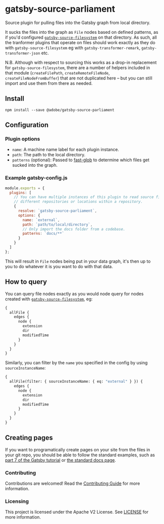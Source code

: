 # gatsby-source-parliament

Source plugin for pulling files into the Gatsby graph from local directory.

It sucks the files into the graph as `File` nodes based on defined patterns, as
if you'd configured
[`gatsby-source-filesystem`](https://www.gatsbyjs.org/packages/gatsby-source-filesystem/)
on that directory. As such, all the tranformer plugins that operate on files
should work exactly as they do with `gatsby-source-filesystem` eg with
`gatsby-transformer-remark`, `gatsby-transformer-json` etc.

N.B. Although with respect to sourcing this works as a drop-in replacement for `gatsby-source-filesystem`, there are a number of helpers included in that module (`createFilePath`, `createRemoteFileNode`, `createFileNodeFromBuffer`) that are not duplicated here – but you can still import and use them from there as needed.

## Install

`npm install --save @adobe/gatsby-source-parliament`

## Configuration

### Plugin options

- `name`: A machine name label for each plugin instance.
- `path`: The path to the local directory.
- `patterns` (optional): Passed to
  [fast-glob](https://github.com/mrmlnc/fast-glob) to determine which files get
  sucked into the graph.

### Example gatsby-config.js

```javascript
module.exports = {
  plugins: [
    // You can have multiple instances of this plugin to read source files from
    // different repositories or locations within a repository.
    {
      resolve: `gatsby-source-parliament`,
      options: {
        name: `external`,
        path: `path/to/local/directory`,
        // Only import the docs folder from a codebase.
        patterns: `docs/**`
      }
    }
  ]
};
```

This will result in `File` nodes being put in your data graph, it's then up to you to do whatever it is you want to do with that data.

## How to query

You can query file nodes exactly as you would node query for nodes created with
[`gatsby-source-filesystem`](https://www.gatsbyjs.org/packages/gatsby-source-filesystem/),
eg:

```graphql
{
  allFile {
    edges {
      node {
        extension
        dir
        modifiedTime
      }
    }
  }
}
```

Similarly, you can filter by the `name` you specified in the config by using
`sourceInstanceName`:

```graphql
{
  allFile(filter: { sourceInstanceName: { eq: "external" } }) {
    edges {
      node {
        extension
        dir
        modifiedTime
      }
    }
  }
}
```

## Creating pages

If you want to programatically create pages on your site from the files in your git repo, you should be able to follow the standard examples, such as [part 7 of the Gatsby tutorial](https://www.gatsbyjs.org/tutorial/part-seven/) or [the standard docs page](https://www.gatsbyjs.org/docs/creating-and-modifying-pages/#creating-pages-in-gatsby-nodejs).

### Contributing

Contributions are welcomed! Read the [Contributing Guide](./.github/CONTRIBUTING.md) for more information.

### Licensing

This project is licensed under the Apache V2 License. See [LICENSE](LICENSE) for more information.